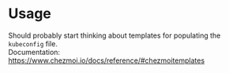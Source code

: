 # Usage
Should probably start thinking about templates for populating the `kubeconfig` file.  
Documentation: https://www.chezmoi.io/docs/reference/#chezmoitemplates